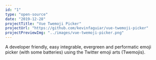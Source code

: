 ```yaml
---
id: "1"
type: "open-source"
date: "2019-12-28"
projectTitle: "Vue Twemoji Picker"
projectUrl: "https://github.com/kevinfaguiar/vue-twemoji-picker"
projectPreviewImg: "../images/vue-twemoji-picker.png"
---
```

A developer friendly, easy integrable, evergreen and performatic emoji picker (with some batteries) using the Twitter emoji arts (Twemojis).